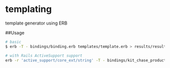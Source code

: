 templating
==========

template generator using ERB


##Usage
```bash
# basic
$ erb -T - bindings/binding.erb templates/template.erb > results/result.text

# with Rails ActiveSupport support
erb -r 'active_support/core_ext/string' -T - bindings/kit_chase_product.erb templates/top_level_index.html.erb.erb > results/result.html.erb
```
